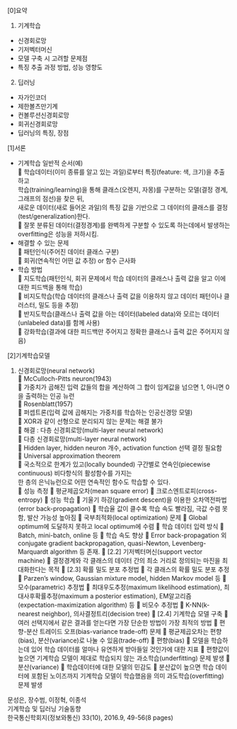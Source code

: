 [0]요약   
1. 기계학습
- 신경회로망
- 기저벡터머신   
- 모델 구축 시 고려할 문제점   
- 특징 추출 과정 방법, 성능 영향도   
2. 딥러닝
- 자가인코더
- 제한볼츠만기계
- 컨볼루션신경회로망
- 회귀신경회로망
- 딥러닝의 특징, 장점


[1]서론
* 기계학습 일반적 순서(예)   
	학습데이터(이미 종류를 알고 있는 과일)로부터 특징(feature: 색, 크기)을 추출하고       
학습(training/learning)을 통해 클래스(오렌지, 자몽)를 구분하는 모델(결정 경계, 그래프의 점선)을 찾은 뒤,     
새로운 데이터(새로 들어온 과일)의 특징 값을 기반으로 그 데이터의 클래스를 결정(test/generalization)한다.     
	잘못 분류된 데이터(결정경계)를 완벽하게 구분할 수 있도록 하는데에서 발생하는 overfitting은 성능을 저하시킴.      
* 해결할 수 있는 문제   
	패턴인식(주어진 데이터 클래스 구분)   
	회귀(연속적인 어떤 값 추정) or 함수 근사화   
* 학습 방법   
	지도학습(패턴인식, 회귀 문제에서 학습 데이터의 클래스나 출력 값을 알고 이에 대한 피드백을 통해 학습)   
	비지도학습(학습 데이터의 클래스나 출력 값을 이용하지 않고 데이터 패턴이나 클러스터, 밀도 등을 추정)   
	반지도학습(클래스나 출력 값을 아는 데이터(labeled data)와 모르는 데이터(unlabeled data)를 함께 사용)   
	강화학습(결과에 대한 피드백만 주어지고 정확한 클래스나 출력 값은 주어지지 않음)   

[2]기계학습모델   
1. 신경회로망(neural network)    
	McCulloch-Pitts neuron(1943)   
  	가중치가 곱해진 입력 값들의 합을 계산하여 그 합이 임계값을 넘으면 1, 아니면 0을 출력하는 인공 뉴런   
	Rosenblatt(1957)   
  	퍼셉트론(입력 값에 곱해지는 가중치를 학습하는 인공신경망 모델)   
  	XOR과 같이 선형으로 분리되지 않는 문제는 해결 불가   
  	해결 : 다층 신경회로망(multi-layer neural network)    
	다층 신경회로망(multi-layer neural network)   
  	Hidden layer, hidden neuron 개수, activation function 선택 결정 필요함   
  	Universal approximation theorem         
    	국소적으로 한계가 있고(locally bounded) 구간별로 연속인(piecewise continuous) 비다항식의 활성함수를 가지는    
    한 층의 은닉뉴런으로 어떤 연속적인 함수도 학습할 수 있다.   
	성능 측정
	평균제곱오차(mean square error)
	크로스엔트로피(cross-entropy)
	성능 학습
	기울기 하강(gradient descent)을 이용한 오차역전파법(error back-propagation)
	학습율 값이 클수록 학습 속도 빨라짐, 극값 수렴 못함, 발산 가능성 높아짐
	국부최적화(local optimization) 문제
	Global optimum에 도달하지 못하고 local optimum에 수렴
	학습 데이터 입력 방식
	Batch, mini-batch, online 등
	학습 속도 향상
	Error back-propagation 외 conjugate gradient backpropagation, quasi-Newton, Levenberg-Marquardt algorithm 등 존재.
	[2.2] 기저벡터머신(support vector machine)
	결정경계와 각 클래스의 데이터 간의 최소 거리로 정의되는 마진을 최대화한다는 목적
	[2.3] 확률 밀도 분포 추정법
	각 클래스의 확률 밀도 분포 추정
	Parzen’s window, Gaussian mixture model, hidden Markov model 등
	모수(parametric) 추정법
	최대우도추정(maximum likelihood estimation), 최대사후확률추정(maximum a posterior estimation), EM알고리즘(expectation-maximization algorithm) 등
	비모수 추정법
	K-NN(k-nearest neighbor), 의사결정트리(decision tree)
	[2.4] 기계학습 모델 구축
	여러 선택지에서 같은 결과를 얻는다면 가장 단순한 방법이 가장 최적의 방법
	편향-분산 트레이드 오프(bias-variance trade-off) 문제
	평균제곱오차는 편향(bias), 분산(variance)로 나눌 수 있음(trade-off)
	편향(bias)
	모델을 학습하는데 있어 학습 데이터를 얼마나 유연하게 받아들일 것인가에 대한 지표
	편향값이 높으면 기계학습 모델이 제대로 학습되지 않는 과소학습(underfitting) 문제 발생
	분산(variance)
	학습데이터에 대한 모델의 민감도
	분산값이 높으면 학습 데이터에 포함된 노이즈까지 기계학습 모델이 학습했음을 의미 과도학습(overfitting) 문제 발생







문성은, 장수범, 이정혁, 이종석   
기계학습 및 딥러닝 기술동향   
한국통신학회지(정보와통신) 33(10), 2016.9, 49-56(8 pages)   
